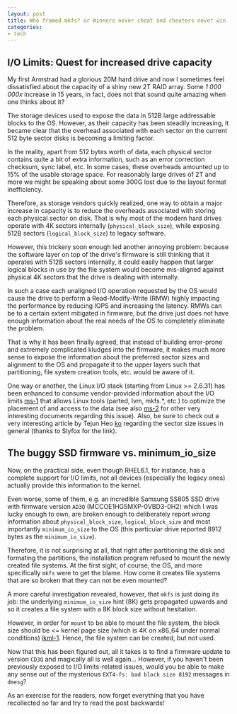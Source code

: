 ```yaml
---
layout: post
title: Who framed mkfs? or Winners never cheat and cheaters never win
categories:
- tech
---
```


I/O Limits: Quest for increased drive capacity
----------------------------------------------

My first Armstrad had a glorious 20M hard drive and now I sometimes feel dissatisfied about the capacity of a shiny new 2T RAID array. Some *1 000 000x* increase in 15 years, in fact, does not that sound quite amazing when one thinks about it?

The storage devices used to expose the data in 512B large addressable blocks to the OS. However, as their capacity has been steadily increasing, it became clear that the overhead associated with each sector on the current 512 byte sector disks is becoming a limiting factor.

In the reality, apart from 512 bytes worth of data, each physical sector contains quite a bit of extra information, such as an error correction checksum, sync label, etc. In some cases, these overheads amounted up to 15% of the usable storage space. For reasonably large drives of 2T and more we might be speaking about some 300G lost due to the layout format inefficiency.

Therefore, as storage vendors quickly realized, one way to obtain a major increase in capacity is to reduce the overheads associated with storing each physical sector on disk. That is why most of the modern hard drives operate with 4K sectors internally (`physical_block_size`), while exposing 512B sectors (`logical_block_size`) to legacy software.

However, this trickery soon enough led another annoying problem: because the software layer on top of the drive's firmware is still thinking that it operates with 512B sectors internally, it could easily happen that larger logical blocks in use by the file system would become mis-aligned against physical 4K sectors that the drive is dealing with internally.

In such a case each unaligned I/O operation requested by the OS would cause the drive to perform a Read-Modify-Write (RMW) highly impacting the performance by reducing IOPS and increasing the latency. RMWs can be to a certain extent mitigated in firmware, but the drive just does not have enough information about the real needs of the OS to completely eliminate the problem.

That is why it has been finally agreed, that instead of building error-prone and extremely complicated kludges into the firmware, it makes much more sense to expose the information about the preferred sector sizes and alignment to the OS and propagate it to the upper layers such that partitioning, file system creation tools, etc. would be aware of it.

One way or another, the Linux I/O stack (starting from Linux >= 2.6.31) has been enhanced to consume vendor-provided information about the I/O limits [ms-1] that allows Linux tools (parted, lvm, mkfs.\*, etc.) to optimize the placement of and access to the data (see also [ms-2] for other very interesting documents regarding this issue). Also, be sure to check out a very interesting article by Tejun Heo [ko] regarding the sector size issues in general (thanks to Slyfox for the link).

[ms-1]: http://people.redhat.com/msnitzer/docs/io-limits.txt "I/O Limits: block sizes, alignment and I/O hints"
[ms-2]: http://people.redhat.com/msnitzer/docs/ "Home page of Mike Snitzer, Red Hat"
[ko]: https://ata.wiki.kernel.org/index.php/ATA_4_KiB_sector_issues "ATA pages @ kernel.org wiki"

The buggy SSD firmware vs. minimum_io_size
------------------------------------------

Now, on the practical side, even though RHEL6.1, for instance, has a complete support for I/O limits, not all devices (especially the legacy ones) actually provide this information to the kernel. 
 
Even worse, some of them, e.g. an incredible Samsung SS805 SSD drive with firmware version `AD3Q` (MCCOE1HG5MXP-0VBD3-0H2) which I was lucky enough to own, are broken enough to deliberately report *wrong* information about `physical_block_size`, `logical_block_size` and most importantly `minimum_io_size` to the OS (this particular drive reported 8912 bytes as the `minimum_io_size`).

Therefore, it is not surprising at all, that right after partitioning the disk and formating the partitions, the installation program refused to mount the newly created file systems. At the first sight, of course, the OS, and more specifically `mkfs` were to get the blame. How come it creates file systems that are so broken that they can not be even mounted?

A more careful investigation revealed, however, that `mkfs` is just doing its job: the underlying `minimum_io_size` hint (8K) gets propagated upwards and so it creates a file system with a 8K block size without hesitation.

However, in order for `mount` to be able to mount the file system, the block size should be <= kernel page size (which is 4K on x86_64 under normal conditions) [lkml-1]. Hence, the file system can be created, but not used.

[lkml-1]: http://lkml.org/lkml/2006/9/8/4

Now that this has been figured out, all it takes is to find a firmware update to version `CD3Q` and magically all is well again... However, if you haven't been previously exposed to I/O limits-related issues, would you be able to make any sense out of the mysterious `EXT4-fs: bad block size 8192` messages in `dmesg`?

As an exercise for the readers, now forget everything that you have recollected so far and try to read the post backwards!

